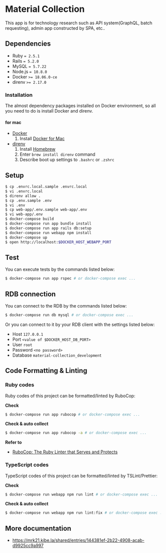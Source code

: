 # Material Collection

This app is for technology research such as API system(GraphQL, batch requesting), admin app constructed by SPA, etc..

## Dependencies

- Ruby `= 2.5.1`
- Rails `= 5.2.0`
- MySQL `= 5.7.22`
- Node.js `= 10.8.0`
- Docker `>= 18.06.0-ce`
- direnv `>= 2.17.0`

### Installation

The almost dependency packages installed on Docker environment, so all you need to do is install Docker and direnv.

#### for mac

- [Docker](https://www.docker.com/)
  1. Install [Docker for Mac](https://www.docker.com/products/docker-desktop)
- [direnv](https://github.com/direnv/direnv)
  1. Install [Homebrew](https://brew.sh/index_ja)
  2. Enter `brew install direnv` command
  3. Describe boot up settings to `.bashrc` or `.zshrc`

## Setup

```bash
$ cp .envrc.local.sample .envrc.local
$ vi .envrc.local
$ direnv allow .
$ cp .env.sample .env
$ vi .env
$ cp web-app/.env.sample web-app/.env
$ vi web-app/.env
$ docker-compose build
$ docker-compose run app bundle install
$ docker-compose run app rails db:setup
$ docker-compose run webapp npm install
$ docker-compose up
$ open http://localhost:$DOCKER_HOST_WEBAPP_PORT
```

## Test

You can execute tests by the commands listed below:

```bash
$ docker-compose run app rspec # or docker-compose exec ...
```

## RDB connection

You can connect to the RDB by the commands listed below:

```bash
$ docker-compose run db mysql # or docker-compose exec ...
```

Or you can connect to it by your RDB client with the settings listed below:

- Host `127.0.0.1`
- Port `<value of $DOCKER_HOST_DB_PORT>`
- User `root`
- Password `<no password>`
- Database `material-collection_development`

## Code Formatting & Linting

### Ruby codes

Ruby codes of this project can be formatted/linted by RuboCop:

**Check**

```bash
$ docker-compose run app rubocop # or docker-compose exec ...
```

**Check & auto collect**

```bash
$ docker-compose run app rubocop -a # or docker-compose exec ...
```

**Refer to**

- [RuboCop: The Ruby Linter that Serves and Protects](https://rubocop.readthedocs.io/en/latest/)

### TypeScript codes

TypeScript codes of this project can be formatted/linted by TSLint/Prettier:

**Check**

```bash
$ docker-compose run webapp npm run lint # or docker-compose exec ...
```

**Check & auto collect**

```bash
$ docker-compose run webapp npm run lint:fix # or docker-compose exec ...
```

## More documentation

- https://mrk21.kibe.la/shared/entries/144381ef-2b22-4908-acab-d9925cc9a997